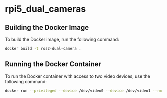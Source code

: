 # rpi5_dual_cameras

## Building the Docker Image

To build the Docker image, run the following command:

```sh
docker build -t ros2-dual-camera .
```

## Running the Docker Container

To run the Docker container with access to two video devices, use the following command:

```sh
docker run --privileged --device /dev/video0 --device /dev/video1 --rm ros2-dual-camera
```
